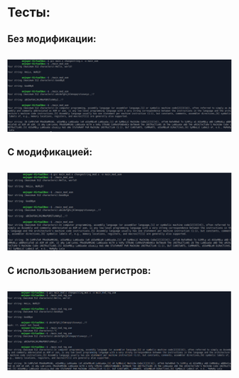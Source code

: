 # Тесты:
## Без модификации:
<br> ![](228Orig_test.png)
## С модификацией:
<br> ![](228Mod_test.png)
## С использованием регистров:
<br> ![](228Reg_test.png)

